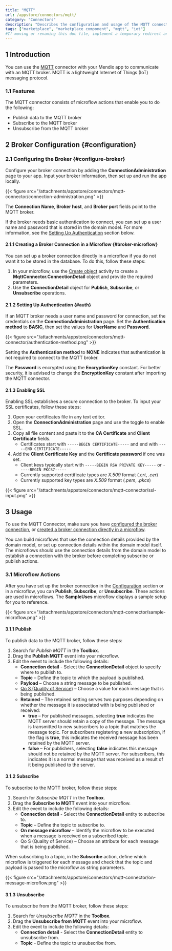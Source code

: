 ```yaml
---
title: "MQTT"
url: /appstore/connectors/mqtt/
category: "Connectors"
description: "Describes the configuration and usage of the MQTT connector, which is available in the Mendix Marketplace."
tags: ["marketplace", "marketplace component", "mqtt", "iot"]
#If moving or renaming this doc file, implement a temporary redirect and let the respective team know they should update the URL in the product. See Mapping to Products for more details. 
---
```


## 1 Introduction

You can use the [MQTT](https://marketplace.mendix.com/link/component/119508) connector with your Mendix app to communicate with an MQTT broker. MQTT is a lightweight Internet of Things (IoT) messaging protocol. 

### 1.1 Features

The MQTT connector consists of microflow actions that enable you to do the following:

* Publish data to the MQTT broker
* Subscribe to the MQTT broker 
* Unsubscribe from the MQTT broker

## 2 Broker Configuration {#configuration}

### 2.1 Configuring the Broker {#configure-broker}

Configure your broker connection by adding the **ConnectionAdministration** page to your app. Input your broker information, then set up and run the app locally.

{{< figure src="/attachments/appstore/connectors/mqtt-connector/connection-administration.png" >}}

The **Connection Name**, **Broker host**, and **Broker port** fields point to the MQTT broker. 

If the broker needs basic authentication to connect, you can set up a user name and password that is stored in the domain model. For more information, see the [Setting Up Authentication](#auth) section below.

#### 2.1.1 Creating a Broker Connection in a Microflow {#broker-microflow}

You can set up a broker connection directly in a microflow if you do not want it to be stored in the database. To do this, follow these steps:

1. In your microflow, use the [Create object](/refguide/create-object/) activity to create a **MqttConnector.ConnectionDetail** object and provide the required parameters.
2. Use the **ConnectionDetail** object for **Publish**, **Subscribe**, or **Unsubscribe** operations.

#### 2.1.2 Setting Up Authentication {#auth}

If an MQTT broker needs a user name and password for connection, set the credentials on the **ConnectionAdministration** page. Set the **Authentication method** to **BASIC**, then set the values for **UserName** and **Password**.

{{< figure src="/attachments/appstore/connectors/mqtt-connector/authentication-method.png" >}}

Setting the **Authentication method** to **NONE** indicates that authentication is not required to connect to the MQTT broker. 

The **Password** is encrypted using the **EncryptionKey** constant. For better security, it is advised to change the **EncryptionKey** constant after importing the MQTT connector.

#### 2.1.3 Enabling SSL

Enabling SSL establishes a secure connection to the broker. To input your SSL certificates, follow these steps:

1. Open your certificates file in any text editor. 
2. Open the **ConnectionAdministration** page and use the toggle to enable SSL.
3. Copy all file content and paste it to the **CA Certificate** and **Client Certificate** fields. 
    * Certificates start with `-----BEGIN CERTIFICATE-----` and end with `-----END CERTIFICATE-----`
4. Add the **Client Certificate Key** and the **Certificate password** if one was set.
    * Client keys typically start with `-----BEGIN RSA PRIVATE KEY-----` or `-----BEGIN PKCS7-----`
    * Currently supported certificate types are *X.509* format (*.crt*, *.cer*)
    * Currently supported key types are *X.509* format (*.pem*, *.pkcs*)

{{< figure src="/attachments/appstore/connectors/mqtt-connector/ssl-input.png" >}}

## 3 Usage

To use the MQTT Connector, make sure you have [configured the broker connection](#configure-broker), or [created a broker connection directly in a microflow](#broker-microflow). 

You can build microflows that use the connection details provided by the domain model, or set up connection details within the domain model itself. The microflows should use the connection details from the domain model to establish a connection with the broker before completing subscribe or publish actions. 

### 3.1 Microflow Actions

After you have set up the broker connection in the [Configuration](#configuration) section or in a microflow, you can **Publish**, **Subscribe**, or **Unsubscribe**. These actions are used in microflows. The **SampleUses** microflow displays a sample setup for you to reference.

{{< figure src="/attachments/appstore/connectors/mqtt-connector/sample-microflow.png" >}}

#### 3.1.1 Publish

To publish data to the MQTT broker, follow these steps:

1. Search for *Publish MQTT* in the **Toolbox**.
2. Drag the **Publish MQTT** event into your microflow.
3. Edit the event to include the following details:
    * **Connection detail** - Select the **ConnectionDetail** object to specify where to publish to.
    * **Topic** – Define the topic to which the payload is published.
    * **Payload** – Choose a string message to be published.
    * [Qo S (Quality of Service)](https://www.eclipse.org/paho/files/mqttdoc/MQTTClient/html/qos.html) – Choose a value for each message that is being published.
    * **Retained** – The retained setting serves two purposes depending on whether the message it is associated with is being published or received:
        * **true** – For published messages, selecting **true** indicates the MQTT server should retain a copy of the message. The message is transmitted to new subscribers to a topic that matches the message topic. For subscribers registering a new subscription, if the flag is **true**, this indicates the received message has been retained by the MQTT server.
        *  **false** – For publishers, selecting **false** indicates this message should not be retained by the MQTT server. For subscribers, this indicates it is a normal message that was received as a result of it being published to the server.

#### 3.1.2 Subscribe

To subscribe to the MQTT broker, follow these steps:

1. Search for *Subscribe MQTT* in the **Toolbox**.
2. Drag the **Subscribe to MQTT** event into your microflow.
3. Edit the event to include the following details:
    * **Connection detail** - Select the **ConnectionDetail** entity to subscribe to. 
    * **Topic** – Define the topic to subscribe to.
    * **On message microflow** – Identify the microflow to be executed when a message is received on a subscribed topic.
    * Qo S (Quality of Service) – Choose an attribute for each message that is being published.

When subscribing to a topic, in the **Subscribe** action, define which microflow is triggered for each message and check that the topic and payload is passed to the microflow as string parameters.

{{< figure src="/attachments/appstore/connectors/mqtt-connector/on-message-microflow.png" >}}

#### 3.1.3 Unsubscribe

To unsubscribe from the MQTT broker, follow these steps:

1. Search for *Unsubscribe MQTT* in the **Toolbox**.
2. Drag the **Unsubscribe from MQTT** event into your microflow.
3. Edit the event to include the following details:
   * **Connection detail** - Select the **ConnectionDetail** entity to unsubscribe from.
   * **Topic** - Define the topic to unsubscribe from.
